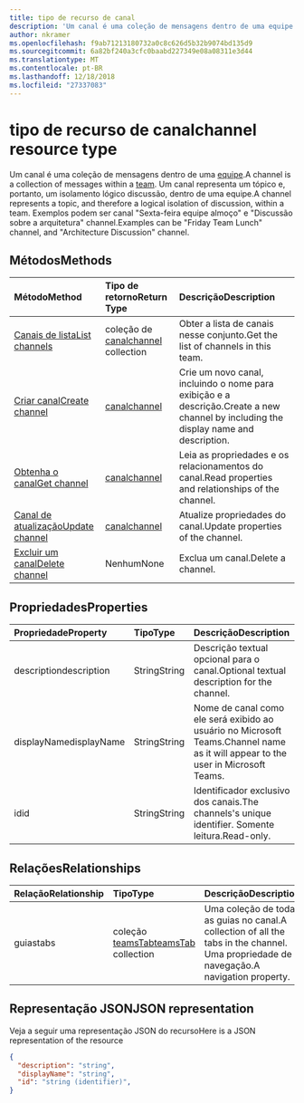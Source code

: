 ```yaml
---
title: tipo de recurso de canal
description: 'Um canal é uma coleção de mensagens dentro de uma equipe. '
author: nkramer
ms.openlocfilehash: f9ab71213180732a0c8c626d5b32b9074bd135d9
ms.sourcegitcommit: 6a82bf240a3cfc0baabd227349e08a08311e3d44
ms.translationtype: MT
ms.contentlocale: pt-BR
ms.lasthandoff: 12/18/2018
ms.locfileid: "27337083"
---
```

# <a name="channel-resource-type"></a><span data-ttu-id="94284-103">tipo de recurso de canal</span><span class="sxs-lookup"><span data-stu-id="94284-103">channel resource type</span></span>



<span data-ttu-id="94284-104">Um canal é uma coleção de mensagens dentro de uma [equipe](../resources/team.md).</span><span class="sxs-lookup"><span data-stu-id="94284-104">A channel is a collection of messages within a [team](../resources/team.md).</span></span> <span data-ttu-id="94284-105">Um canal representa um tópico e, portanto, um isolamento lógico discussão, dentro de uma equipe.</span><span class="sxs-lookup"><span data-stu-id="94284-105">A channel represents a topic, and therefore a logical isolation of discussion, within a team.</span></span> <span data-ttu-id="94284-106">Exemplos podem ser canal "Sexta-feira equipe almoço" e "Discussão sobre a arquitetura" channel.</span><span class="sxs-lookup"><span data-stu-id="94284-106">Examples can be "Friday Team Lunch" channel, and "Architecture Discussion" channel.</span></span>


## <a name="methods"></a><span data-ttu-id="94284-107">Métodos</span><span class="sxs-lookup"><span data-stu-id="94284-107">Methods</span></span>

| <span data-ttu-id="94284-108">Método</span><span class="sxs-lookup"><span data-stu-id="94284-108">Method</span></span>       | <span data-ttu-id="94284-109">Tipo de retorno</span><span class="sxs-lookup"><span data-stu-id="94284-109">Return Type</span></span>  |<span data-ttu-id="94284-110">Descrição</span><span class="sxs-lookup"><span data-stu-id="94284-110">Description</span></span>|
|:---------------|:--------|:----------|
|[<span data-ttu-id="94284-111">Canais de lista</span><span class="sxs-lookup"><span data-stu-id="94284-111">List channels</span></span>](../api/channel-list.md) | <span data-ttu-id="94284-112">coleção de [canal](channel.md)</span><span class="sxs-lookup"><span data-stu-id="94284-112">[channel](channel.md) collection</span></span> | <span data-ttu-id="94284-113">Obter a lista de canais nesse conjunto.</span><span class="sxs-lookup"><span data-stu-id="94284-113">Get the list of channels in this team.</span></span>|
|[<span data-ttu-id="94284-114">Criar canal</span><span class="sxs-lookup"><span data-stu-id="94284-114">Create channel</span></span>](../api/channel-post.md) | [<span data-ttu-id="94284-115">canal</span><span class="sxs-lookup"><span data-stu-id="94284-115">channel</span></span>](channel.md) | <span data-ttu-id="94284-116">Crie um novo canal, incluindo o nome para exibição e a descrição.</span><span class="sxs-lookup"><span data-stu-id="94284-116">Create a new channel by including the display name and description.</span></span>|
|[<span data-ttu-id="94284-117">Obtenha o canal</span><span class="sxs-lookup"><span data-stu-id="94284-117">Get channel</span></span>](../api/channel-get.md) | [<span data-ttu-id="94284-118">canal</span><span class="sxs-lookup"><span data-stu-id="94284-118">channel</span></span>](channel.md) | <span data-ttu-id="94284-119">Leia as propriedades e os relacionamentos do canal.</span><span class="sxs-lookup"><span data-stu-id="94284-119">Read properties and relationships of the channel.</span></span>|
|[<span data-ttu-id="94284-120">Canal de atualização</span><span class="sxs-lookup"><span data-stu-id="94284-120">Update channel</span></span>](../api/channel-patch.md) | [<span data-ttu-id="94284-121">canal</span><span class="sxs-lookup"><span data-stu-id="94284-121">channel</span></span>](channel.md) | <span data-ttu-id="94284-122">Atualize propriedades do canal.</span><span class="sxs-lookup"><span data-stu-id="94284-122">Update properties of the channel.</span></span>|
|[<span data-ttu-id="94284-123">Excluir um canal</span><span class="sxs-lookup"><span data-stu-id="94284-123">Delete channel</span></span>](../api/channel-delete.md) | <span data-ttu-id="94284-124">Nenhum</span><span class="sxs-lookup"><span data-stu-id="94284-124">None</span></span> | <span data-ttu-id="94284-125">Exclua um canal.</span><span class="sxs-lookup"><span data-stu-id="94284-125">Delete a channel.</span></span>|

## <a name="properties"></a><span data-ttu-id="94284-126">Propriedades</span><span class="sxs-lookup"><span data-stu-id="94284-126">Properties</span></span>
| <span data-ttu-id="94284-127">Propriedade</span><span class="sxs-lookup"><span data-stu-id="94284-127">Property</span></span>     | <span data-ttu-id="94284-128">Tipo</span><span class="sxs-lookup"><span data-stu-id="94284-128">Type</span></span>   |<span data-ttu-id="94284-129">Descrição</span><span class="sxs-lookup"><span data-stu-id="94284-129">Description</span></span>|
|:---------------|:--------|:----------|
|<span data-ttu-id="94284-130">description</span><span class="sxs-lookup"><span data-stu-id="94284-130">description</span></span>|<span data-ttu-id="94284-131">String</span><span class="sxs-lookup"><span data-stu-id="94284-131">String</span></span>|<span data-ttu-id="94284-132">Descrição textual opcional para o canal.</span><span class="sxs-lookup"><span data-stu-id="94284-132">Optional textual description for the channel.</span></span>|
|<span data-ttu-id="94284-133">displayName</span><span class="sxs-lookup"><span data-stu-id="94284-133">displayName</span></span>|<span data-ttu-id="94284-134">String</span><span class="sxs-lookup"><span data-stu-id="94284-134">String</span></span>|<span data-ttu-id="94284-135">Nome de canal como ele será exibido ao usuário no Microsoft Teams.</span><span class="sxs-lookup"><span data-stu-id="94284-135">Channel name as it will appear to the user in Microsoft Teams.</span></span>|
|<span data-ttu-id="94284-136">id</span><span class="sxs-lookup"><span data-stu-id="94284-136">id</span></span>|<span data-ttu-id="94284-137">String</span><span class="sxs-lookup"><span data-stu-id="94284-137">String</span></span>|<span data-ttu-id="94284-138">Identificador exclusivo dos canais.</span><span class="sxs-lookup"><span data-stu-id="94284-138">The channels's unique identifier.</span></span> <span data-ttu-id="94284-139">Somente leitura.</span><span class="sxs-lookup"><span data-stu-id="94284-139">Read-only.</span></span>|

## <a name="relationships"></a><span data-ttu-id="94284-140">Relações</span><span class="sxs-lookup"><span data-stu-id="94284-140">Relationships</span></span>
| <span data-ttu-id="94284-141">Relação</span><span class="sxs-lookup"><span data-stu-id="94284-141">Relationship</span></span> | <span data-ttu-id="94284-142">Tipo</span><span class="sxs-lookup"><span data-stu-id="94284-142">Type</span></span>   |<span data-ttu-id="94284-143">Descrição</span><span class="sxs-lookup"><span data-stu-id="94284-143">Description</span></span>|
|:---------------|:--------|:----------|
|<span data-ttu-id="94284-144">guias</span><span class="sxs-lookup"><span data-stu-id="94284-144">tabs</span></span>|<span data-ttu-id="94284-145">coleção [teamsTab](../resources/teamstab.md)</span><span class="sxs-lookup"><span data-stu-id="94284-145">[teamsTab](../resources/teamstab.md) collection</span></span>|<span data-ttu-id="94284-146">Uma coleção de todas as guias no canal.</span><span class="sxs-lookup"><span data-stu-id="94284-146">A collection of all the tabs in the channel.</span></span> <span data-ttu-id="94284-147">Uma propriedade de navegação.</span><span class="sxs-lookup"><span data-stu-id="94284-147">A navigation property.</span></span>|


## <a name="json-representation"></a><span data-ttu-id="94284-148">Representação JSON</span><span class="sxs-lookup"><span data-stu-id="94284-148">JSON representation</span></span>

<span data-ttu-id="94284-149">Veja a seguir uma representação JSON do recurso</span><span class="sxs-lookup"><span data-stu-id="94284-149">Here is a JSON representation of the resource</span></span>

<!-- {
  "blockType": "resource",
  "optionalProperties": [
    "chatthreads"
  ],
  "keyProperty": "id",
  "@odata.type": "microsoft.graph.channel"
}-->

```json
{
  "description": "string",
  "displayName": "string",
  "id": "string (identifier)",
}

```


<!-- uuid: 8fcb5dbc-d5aa-4681-8e31-b001d5168d79
2015-10-25 14:57:30 UTC -->
<!-- {
  "type": "#page.annotation",
  "description": "channel resource",
  "keywords": "",
  "section": "documentation",
  "tocPath": ""
}-->
